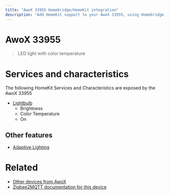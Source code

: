 ```yaml
---
title: "AwoX 33955 Homebridge/HomeKit integration"
description: "Add HomeKit support to your AwoX 33955, using Homebridge, Zigbee2MQTT and homebridge-z2m."
---
```

<!---
This file has been GENERATED using src/docgen/docgen.ts
DO NOT EDIT THIS FILE MANUALLY!
-->
# AwoX 33955
> LED light with color temperature


# Services and characteristics
The following HomeKit Services and Characteristics are exposed by
the AwoX 33955

* [Lightbulb](../../light.md)
  * Brightness
  * Color Temperature
  * On

## Other features
* [Adaptive Lighting](../../light.md)

# Related
* [Other devices from AwoX](../index.md#awox)
* [Zigbee2MQTT documentation for this device](https://www.zigbee2mqtt.io/devices/33955.html)